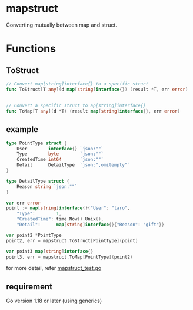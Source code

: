 # mapstruct
Converting mutually between map and struct.

# Functions
## ToStruct
```go
// Convert map[string]interface{} to a specific struct
func ToStruct[T any](d map[string]interface{}) (result *T, err error) 
```
##
```go
// Convert a specific struct to ap[string]interface{} 
func ToMap[T any](d *T) (result map[string]interface{}, err error) 
```

## example
```go
type PointType struct {
	User        interface{} `json:""`
	Type        byte        `json:""`
	CreatedTime int64       `json:""`
	Detail      DetailType  `json:",omitempty"`
}

type DetailType struct {
	Reason string `json:""`
}

var err error
point := map[string]interface{}{"User": "taro",
	"Type":        1,
	"CreatedTime": time.Now().Unix(),
	"Detail":      map[string]interface{}{"Reason": "gift"}}

var point2 *PointType
point2, err = mapstruct.ToStruct[PointType](point)

var point3 map[string]interface{}
point3, err = mapstruct.ToMap[PointType](point2)
```
for more detail, refer [mapstruct_test.go](https://github.com/UedaTakeyuki/mapstruct/blob/main/test/mapstruct_test.go)

## requirement
Go version 1.18 or later (using generics)

